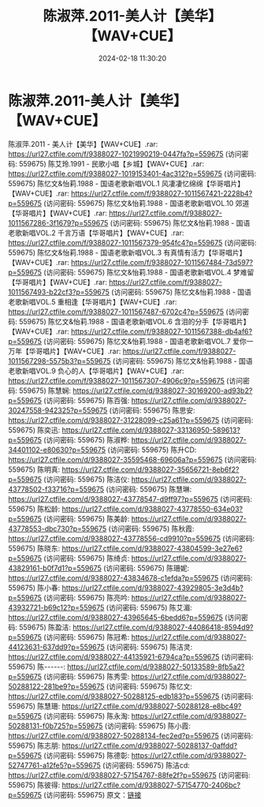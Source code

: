 ﻿---
title: 陈淑萍.2011-美人计【美华】【WAV+CUE】
date: 2024-02-18 11:30:20
categories: WAV车载音乐、镜像
tags: 华语中文
---
# 陈淑萍.2011-美人计【美华】【WAV+CUE】

陈淑萍.2011 - 美人计【美华】【WAV+CUE】.rar: https://url27.ctfile.com/f/9388027-1021990219-0447fa?p=559675
(访问密码: 559675)
陈艾玲.1991 - 民歌小唱【乡城】【WAV+CUE】.rar: https://url27.ctfile.com/f/9388027-1019153401-4ac312?p=559675
(访问密码: 559675)
陈忆文&怡莉.1988 - 国语老歌新唱VOL.1 风凄凄忆绵绵【华哥唱片】【WAV+CUE】.rar:
https://url27.ctfile.com/f/9388027-1011567421-2228b4?p=559675
(访问密码: 559675)
陈忆文&怡莉.1988 - 国语老歌新唱VOL.10 郊道【华哥唱片】【WAV+CUE】.rar: https://url27.ctfile.com/f/9388027-1011567286-3f1679?p=559675
(访问密码: 559675)
陈忆文&怡莉.1988 - 国语老歌新唱VOL.2 千言万语【华哥唱片】【WAV+CUE】.rar: https://url27.ctfile.com/f/9388027-1011567379-954fc4?p=559675
(访问密码: 559675)
陈忆文&怡莉.1988 - 国语老歌新唱VOL.3 有真情有活力【华哥唱片】【WAV+CUE】.rar:
https://url27.ctfile.com/f/9388027-1011567484-73d597?p=559675
(访问密码: 559675)
陈忆文&怡莉.1988 - 国语老歌新唱VOL.4 梦难留【华哥唱片】【WAV+CUE】.rar: https://url27.ctfile.com/f/9388027-1011567493-b22cf3?p=559675
(访问密码: 559675)
陈忆文&怡莉.1988 - 国语老歌新唱VOL.5 重相逢【华哥唱片】【WAV+CUE】.rar: https://url27.ctfile.com/f/9388027-1011567487-6702c4?p=559675
(访问密码: 559675)
陈忆文&怡莉.1988 - 国语老歌新唱VOL.6 含泪的分手【华哥唱片】【WAV+CUE】.rar: https://url27.ctfile.com/f/9388027-1011567388-db4af6?p=559675
(访问密码: 559675)
陈忆文&怡莉.1988 - 国语老歌新唱VOL.7 爱你一万年【华哥唱片】【WAV+CUE】.rar: https://url27.ctfile.com/f/9388027-1011567298-5575b3?p=559675
(访问密码: 559675)
陈忆文&怡莉.1988 - 国语老歌新唱VOL.9 负心的人【华哥唱片】【WAV+CUE】.rar: https://url27.ctfile.com/f/9388027-1011567307-4906c9?p=559675
(访问密码: 559675)
陈慧娴: https://url27.ctfile.com/d/9388027-30169200-ad93b2?p=559675
(访问密码: 559675)
陈百强: https://url27.ctfile.com/d/9388027-30247558-942325?p=559675
(访问密码: 559675)
陈思安: https://url27.ctfile.com/d/9388027-31228099-c25a61?p=559675
(访问密码: 559675)
陈奕迅: https://url27.ctfile.com/d/9388027-33136950-589613?p=559675
(访问密码: 559675)
陈淑桦: https://url27.ctfile.com/d/9388027-34401102-e80630?p=559675
(访问密码: 559675)
陈升CD: https://url27.ctfile.com/d/9388027-35595468-69606a?p=559675
(访问密码: 559675)
陈明真: https://url27.ctfile.com/d/9388027-35656721-8eb6f2?p=559675
(访问密码: 559675)
陈洁仪: https://url27.ctfile.com/d/9388027-43778502-f33716?p=559675
(访问密码: 559675)
陈慧琳: https://url27.ctfile.com/d/9388027-43778547-d9ff97?p=559675
(访问密码: 559675)
陈松龄: https://url27.ctfile.com/d/9388027-43778550-634e03?p=559675
(访问密码: 559675)
陈美龄: https://url27.ctfile.com/d/9388027-43778553-dbc730?p=559675
(访问密码: 559675)
陈秋霞: https://url27.ctfile.com/d/9388027-43778556-cd9910?p=559675
(访问密码: 559675)
陈晓东: https://url27.ctfile.com/d/9388027-43804599-3e27e6?p=559675
(访问密码: 559675)
陈绮贞: https://url27.ctfile.com/d/9388027-43829161-b0f7d1?p=559675
(访问密码: 559675)
陈珊妮: https://url27.ctfile.com/d/9388027-43834678-c1efda?p=559675
(访问密码: 559675)
陈小春: https://url27.ctfile.com/d/9388027-43929805-3e3d4b?p=559675
(访问密码: 559675)
陈亮吟: https://url27.ctfile.com/d/9388027-43932721-b69c12?p=559675
(访问密码: 559675)
陈艾湄: https://url27.ctfile.com/d/9388027-43965645-6bedd6?p=559675
(访问密码: 559675)
陈盈洁: https://url27.ctfile.com/d/9388027-44086418-8594d9?p=559675
(访问密码: 559675)
陈冠希: https://url27.ctfile.com/d/9388027-44123631-637dd9?p=559675
(访问密码: 559675)
陈洁灵: https://url27.ctfile.com/d/9388027-44135921-6794ca?p=559675
(访问密码: 559675)
陈------: https://url27.ctfile.com/d/9388027-50133589-8fb5a2?p=559675
(访问密码: 559675)
陈秀雯: https://url27.ctfile.com/d/9388027-50288122-281be9?p=559675
(访问密码: 559675)
陈忆文: https://url27.ctfile.com/d/9388027-50288125-edb183?p=559675
(访问密码: 559675)
陈慧珊: https://url27.ctfile.com/d/9388027-50288128-e8bc49?p=559675
(访问密码: 559675)
陈永淘: https://url27.ctfile.com/d/9388027-50288131-f0b725?p=559675
(访问密码: 559675)
陈小霞: https://url27.ctfile.com/d/9388027-50288134-fec2ed?p=559675
(访问密码: 559675)
陈志朋: https://url27.ctfile.com/d/9388027-50288137-0affdd?p=559675
(访问密码: 559675)
陈德彰: https://url27.ctfile.com/d/9388027-52747761-a12fe5?p=559675
(访问密码: 559675)
陈洁cd: https://url27.ctfile.com/d/9388027-57154767-88fe2f?p=559675
(访问密码: 559675)
陈彼得: https://url27.ctfile.com/d/9388027-57154770-2406bc?p=559675
(访问密码: 559675)
原文：[链接](https://blog.sina.com.cn/s/blog_1647c7e76010314h3.html)